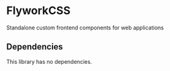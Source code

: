 # FlyworkCSS
Standalone custom frontend components for web applications


## Dependencies

This library has no dependencies.